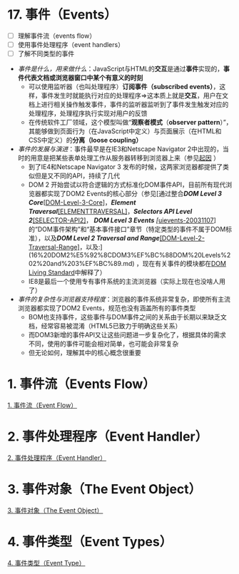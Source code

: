 # 17. 事件（Events）

- [ ]  理解事件流（events flow）
- [ ]  使用事件处理程序（event handlers）
- [ ]  了解不同类型的事件
- *事件是什么，用来做什么*：JavaScript与HTML的**交互**是通过**事件**实现的，**事件代表文档或浏览器窗口中某个有意义的时刻**
    - 可以使用监听器（也叫处理程序）**订阅事件（subscribed events）**，这样，事件发生时就能执行对应的处理程序⇒这本质上就是**交互**，用户在文档上进行相关操作触发事件，事件的监听器监听到了事件发生触发对应的处理程序，处理程序执行实现对用户的反馈
    - 在传统软件工厂领域，这个模型叫做“**观察者模式**（**observer pattern**）”，其能够做到页面行为（在JavaScript中定义）与页面展示（在HTML和CSS中定义）的**分离（loose coupling）**
- *事件的发展与演进*：事件最早是在IE3和Netscape Navigator 2中出现的，当时的用意是把某些表单处理工作从服务器转移到浏览器上来（参见[起因](1%20%E4%BB%80%E4%B9%88%E6%98%AFJavaScript.md) ）
    - 到了IE4和Netscape Navigator 3 发布的时候，这两家浏览器都提供了类似但是又不同的API，持续了几代
    - DOM 2 开始尝试以符合逻辑的方式标准化DOM事件API，目前所有现代浏览器都实现了DOM2 Events的核心部分（参见[通过整合***DOM Level 3 Core***[[DOM-Level-3-Core](https://dom.spec.whatwg.org/review-drafts/2020-06/#biblio-dom-level-3-core)]，***Element Traversal***[[ELEMENTTRAVERSAL]](https://dom.spec.whatwg.org/review-drafts/2020-06/#biblio-elementtraversal)，***Selectors API Level 2***[[SELECTOR-API2]](https://dom.spec.whatwg.org/review-drafts/2020-06/#biblio-selectors-api2)， ***DOM Level 3 Events** [*[uievents-20031107](https://www.notion.so/mangwu/%E7%89%B9%E5%AE%9A%E7%B1%BB%E5%9E%8B%E7%9A%84%E4%BA%8B%E4%BB%B6%E4%B8%8D%E5%B1%9E%E4%BA%8EDOM%E6%A0%87%E5%87%86)]的“DOM事件架构”和“基本事件接口”章节（特定类型的事件不属于DOM标准），以及***DOM Level 2 Traversal and Range***[[DOM-Level-2-Traversal-Range]](https://dom.spec.whatwg.org/review-drafts/2020-06/#biblio-elementtraversal)，以及:](16%20DOM2%E5%92%8CDOM3%EF%BC%88DOM%20Levels%202%20and%203%EF%BC%89.md) ，现在有关事件的模块都在[DOM Living Standard](https://dom.spec.whatwg.org/)中解释了）
    - IE8是最后一个使用专有事件系统的主流浏览器（实际上现在也没啥人用了）
- *事件的复杂性与浏览器支持程度*：浏览器的事件系统非常复杂，即使所有主流浏览器都实现了DOM2 Events，规范也没有涵盖所有的事件类型
    - BOM也支持事件，这些事件与DOM事件之间的关系由于长期以来缺乏文档，经常容易被混淆（HTML5已致力于明确这些关系）
    - 而DOM3新增的事件API又让这些问题进一步复杂化了，根据具体的需求不同，使用的事件可能会相对简单，也可能会非常复杂
    - 但无论如何，理解其中的核心概念很重要

# 1. 事件流（Events Flow）

[1. 事件流（Event Flow）](17%20%E4%BA%8B%E4%BB%B6%EF%BC%88Events%EF%BC%89/1%20%E4%BA%8B%E4%BB%B6%E6%B5%81%EF%BC%88Event%20Flow%EF%BC%89.md)

# 2. 事件处理程序（Event Handler）

[2. 事件处理程序（Event Handler）](17%20%E4%BA%8B%E4%BB%B6%EF%BC%88Events%EF%BC%89/2%20%E4%BA%8B%E4%BB%B6%E5%A4%84%E7%90%86%E7%A8%8B%E5%BA%8F%EF%BC%88Event%20Handler%EF%BC%89.md)

# 3. 事件对象（The Event Object）

[3. 事件对象（The Event Object）](17%20%E4%BA%8B%E4%BB%B6%EF%BC%88Events%EF%BC%89/3%20%E4%BA%8B%E4%BB%B6%E5%AF%B9%E8%B1%A1%EF%BC%88The%20Event%20Object%EF%BC%89.md)

# 4. 事件类型（Event Types）

[4. 事件类型（Event Type）](17%20%E4%BA%8B%E4%BB%B6%EF%BC%88Events%EF%BC%89/4%20%E4%BA%8B%E4%BB%B6%E7%B1%BB%E5%9E%8B%EF%BC%88Event%20Type%EF%BC%89.md)
